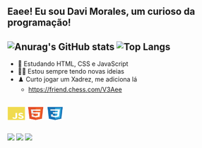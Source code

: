 ## Eaee! Eu sou Davi Morales, um curioso da programação!

## ![Anurag's GitHub stats](https://github-readme-stats.vercel.app/api?username=DaviMorales&show_icons=true&theme=transparent) ![Top Langs](https://github-readme-stats.vercel.app/api/top-langs/?username=DaviMorales&layout=compact&theme=transparent)

- 🌱 Estudando HTML, CSS e JavaScript
- 👨‍💻 Estou sempre tendo novas ideias
- ♟️ Curto jogar um Xadrez, me adiciona lá
  - https://friend.chess.com/V3Aee 

<div style="display: inline_block"><br>
  <img align="center" alt="Rafa-Js" height="30" width="40" src="https://raw.githubusercontent.com/devicons/devicon/master/icons/javascript/javascript-plain.svg">
  <img align="center" alt="Rafa-HTML" height="30" width="40" src="https://raw.githubusercontent.com/devicons/devicon/master/icons/html5/html5-original.svg">
  <img align="center" alt="Rafa-CSS" height="30" width="40" src="https://raw.githubusercontent.com/devicons/devicon/master/icons/css3/css3-original.svg">
</div>

##

<div> 
  <a href="https://instagram.com/davi.cabrini" target="_blank"><img src="https://img.shields.io/badge/-Instagram-%23E4405F?style=for-the-badge&logo=instagram&logoColor=white" target="_blank"></a> 
  <a href = "mailto:davi.cabrini13@gmail.com"><img src="https://img.shields.io/badge/-Gmail-%23333?style=for-the-badge&logo=gmail&logoColor=white" target="_blank"></a>
  <a href="https://www.linkedin.com/in/davi-cabrini" target="_blank"><img src="https://img.shields.io/badge/-LinkedIn-%230077B5?style=for-the-badge&logo=linkedin&logoColor=white" target="_blank"></a> 
  
</div>
